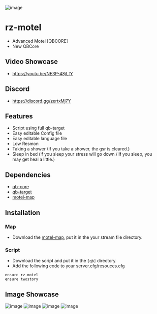 ![image](https://cdn.discordapp.com/attachments/352733374235803648/1070409742054342756/MOTEL.png)

# rz-motel
- Advanced Motel [QBCORE]
- New QBCore

## Video Showcase
- https://youtu.be/NE3P-48jLfY
## Discord
- https://discord.gg/zertxMj7Y

## Features
- Script using full qb-target
- Easy editable Config file
- Easy editable language file
- Low Resmon
- Taking a shower (If you take a shower, the gsr is cleared.)
- Sleep in bed (if you sleep your stress will go down / If you sleep, you may get heal a little.)

## Dependencies
- [qb-core](https://github.com/qbcore-framework/qb-core)
- [qb-target](https://github.com/qbcore-framework/qb-target)
- [motel-map](https://forum.cfx.re/t/free-mlo-two-story-apartment/4830672)

## Installation

### Map
- Download the [motel-map](https://forum.cfx.re/t/free-mlo-two-story-apartment/4830672), put it in the your stream file directory.

### Script
- Download the script and put it in the `[qb]` directory.
- Add the following code to your server.cfg/resouces.cfg
```
ensure rz-motel
ensure twostory
```

## Image Showcase
![image](https://cdn.discordapp.com/attachments/352733374235803648/1070409019103121428/1.png)
![image](https://cdn.discordapp.com/attachments/352733374235803648/1070409019489009784/2.png)
![image](https://cdn.discordapp.com/attachments/352733374235803648/1070409019962949703/3.png)
![image](https://cdn.discordapp.com/attachments/352733374235803648/1070409020483059742/4.png)


